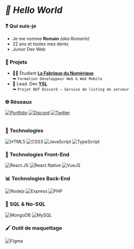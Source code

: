 # *👋 Hello World*
### ❓ Qui suis-je
 - Je me nomme **Romain** *(aka Romarin)*
 - 22 ans et toutes mes dents
 - Junior Dev Web
### 🌱 Projets
 -  🙇‍♂️ Étudiant **[La Fabrique du Numérique](https://fabriquenumerique.fr/)** \
    ➥ `Formation Développeur Web & Web Mobile`
 - 🧠 Lead. Dev **[YSL](https://discord.gg/4zYfYhdHAW)** \
    ➥ `Projet BOT Discord — Service de listing de serveur`
### 🌐 Réseaux
<a href="https://romarin.dev"><img alt="Portfolio" src="https://img.shields.io/badge/-Portfolio-323330?style=flat-square&logo=icloud&logoColor=white"/></a>
<a href="https://discord.bio/p/Romarin"><img alt="Discord" src="https://img.shields.io/badge/-Discord-5865F2?style=flat-square&logo=discord&logoColor=white"/></a> 
<a href="https://twitter.com/RomarinTV"><img alt="Twitter" src="https://img.shields.io/badge/-Twitter-1DA1F2?style=flat-square&logo=twitter&logoColor=white"/></a>

# 
### 🌿 Technologies
![HTML5](https://img.shields.io/badge/-HTML5-323330?style=flat-square&logo=html5)
![CSS3](https://img.shields.io/badge/-CSS3-323330?style=flat-square&logo=css3)
![JavaScript](https://img.shields.io/badge/-JavaScript-323330?style=flat-square&logo=javascript)
![TypeScript](https://img.shields.io/badge/-TypeScript-323330?style=flat-square&logo=TypeScript)
### 🎨 Technologies Front-End
![React.JS](https://img.shields.io/badge/-React-323330?style=flat-square&logo=React)
![React Native](https://img.shields.io/badge/-React%20Native-323330?style=flat-square&logo=React)
![VueJS](https://img.shields.io/badge/-VueJS-323330?style=flat-square&logo=vue.js)
### 📊 Technologies Back-End
![Nodejs](https://img.shields.io/badge/-Node.JS-323330?style=flat-square&logo=Node.js)
![Express](https://img.shields.io/badge/-Express-323330?style=flat-square&logo=express)
![PHP](https://img.shields.io/badge/-PHP-323330?style=flat-square&logo=php)
### 📡 SQL & No-SQL
![MongoDB](https://img.shields.io/badge/-MongoDB-323330?style=flat-square&logo=mongodb)
![MySQL](https://img.shields.io/badge/-MySQL-323330?style=flat-square&logo=mysql)
### 🖌️ Outil de maquettage
![Figma](https://img.shields.io/badge/-Figma-323330?style=flat-square&logo=figma)
